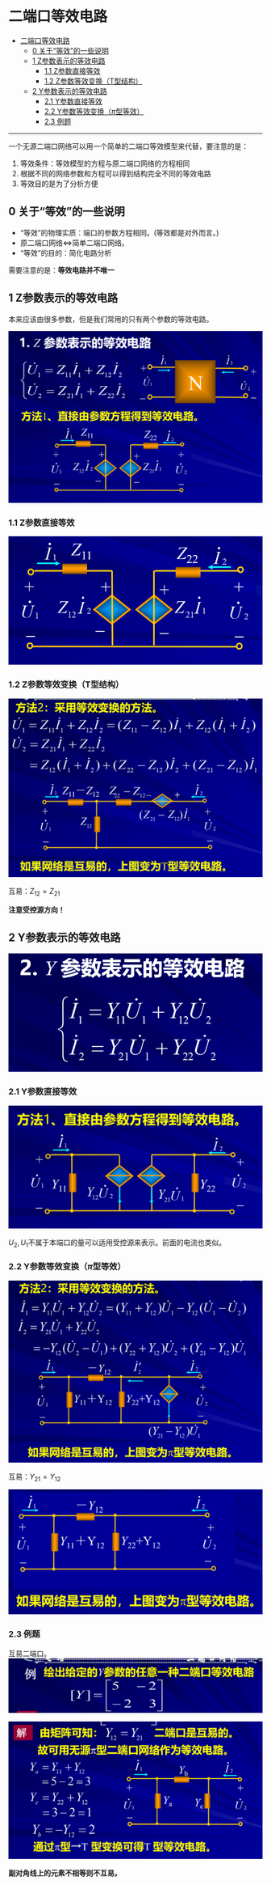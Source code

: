 # 二端口等效电路 



<!-- @import "[TOC]" {cmd="toc" depthFrom=1 depthTo=6 orderedList=false} -->

<!-- code_chunk_output -->

- [二端口等效电路](#二端口等效电路)
  - [0 关于“等效”的一些说明](#0-关于等效的一些说明)
  - [1 Z参数表示的等效电路](#1-z参数表示的等效电路)
    - [1.1 Z参数直接等效](#11-z参数直接等效)
    - [1.2 Z参数等效变换（T型结构）](#12-z参数等效变换t型结构)
  - [2 Y参数表示的等效电路](#2-y参数表示的等效电路)
    - [2.1 Y参数直接等效](#21-y参数直接等效)
    - [2.2 Y参数等效变换（$\pi$型等效）](#22-y参数等效变换pi型等效)
    - [2.3 例题](#23-例题)

<!-- /code_chunk_output -->

---

一个无源二端口网络可以用一个简单的二端口等效模型来代替，要注意的是：
1. 等效条件：等效模型的方程与原二端口网络的方程相同
2. 根据不同的网络参数和方程可以得到结构完全不同的等效电路
3. 等效目的是为了分析方便

## 0 关于“等效”的一些说明  

- “等效”的物理实质：端口的参数方程相同。(等效都是对外而言。)
- 原二端口网络$\Leftrightarrow$简单二端口网络。
- “等效”的目的：简化电路分析


需要注意的是：**等效电路并不唯一**


## 1 Z参数表示的等效电路  

本来应该由很多参数，但是我们常用的只有两个参数的等效电路。

![Alt text](image-45.png)

### 1.1 Z参数直接等效

![Alt text](image-46.png)

### 1.2 Z参数等效变换（T型结构）   

![Alt text](image-47.png)

互易：$Z_{12} = Z_{21}$

**注意受控源方向！**


## 2 Y参数表示的等效电路  

![Alt text](image-48.png)

### 2.1 Y参数直接等效 

![Alt text](image-49.png)

$U_2,U_1$不属于本端口的量可以适用受控源来表示。前面的电流也类似。

### 2.2 Y参数等效变换（$\pi$型等效）

![Alt text](image-51.png)

互易：$Y_{21} = Y_{12}$

![Alt text](image-52.png)


### 2.3 例题  

互易二端口。
![Alt text](image-53.png)

![Alt text](image-54.png)


**副对角线上的元素不相等则不互易。**
